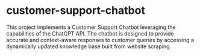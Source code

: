 # customer-support-chatbot
This project implements a Customer Support Chatbot leveraging the capabilities of the ChatGPT API. The chatbot is designed to provide accurate and context-aware responses to customer queries by accessing a dynamically updated knowledge base built from website scraping. 
